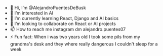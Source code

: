 - 👋 Hi, I’m @AlejandroPuentesDeBusk
- 👀 I’m interested in AI 
- 🌱 I’m currently learning React, Django and AI basics 
- 💞️ I’m looking to collaborate on React or AI projects
- 📫 How to reach me instagram dm alejandro.puentes07
- ⚡ Fun fact: When i was two years old I took some pils from my grandma's desk and they where really dangerous I couldn't sleep for a week

<!---
AlejandroPuentesDeBusk/ is a ✨ special ✨ repository because its `README.md` (this file) appears on your GitHub profile.
You can click the Preview link to take a look at your changes.
--->
